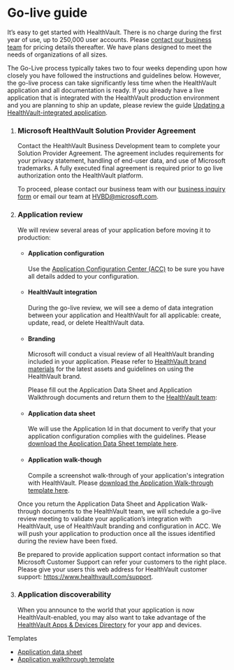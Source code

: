 Go-live guide
=============

It’s easy to get started with HealthVault. There is no charge during the first year of use, up to 250,000 user accounts. Please [contact our business team](https://www.healthvault.com/en-us/contact-us) for pricing details thereafter. We have plans designed to meet the needs of organizations of all sizes.

The Go-Live process typically takes two to four weeks depending upon how closely you have followed the instructions and guidelines below. However, the go-live process can take significantly less time when the HealthVault application and all documentation is ready. If you already have a live application that is integrated with the HealthVault production environment and you are planning to ship an update, please review the guide [Updating a HealthVault-integrated application](/healthvault/publishing/updates.md).

1.  ### **Microsoft HealthVault Solution Provider Agreement**

    Contact the HealthVault Business Development team to complete your Solution Provider Agreement. The agreement includes requirements for your privacy statement, handling of end-user data, and use of Microsoft trademarks. A fully executed final agreement is required prior to go live authorization onto the HealthVault platform.

    To proceed, please contact our business team with our [business inquiry form](https://www.healthvault.com/inquiry/business) or email our team at <HVBD@microsoft.com>.

2.  ### **Application review**

    We will review several areas of your application before moving it to production:

    -   #### **Application configuration**

        Use the [Application Configuration Center (ACC)](https://go.microsoft.com/fwlink/?linkid=838954) to be sure you have all details added to your configuration.

    -   #### **HealthVault integration**

        During the go-live review, we will see a demo of data integration between your application and HealthVault for all applicable: create, update, read, or delete HealthVault data.

    -   #### **Branding**

        Microsoft will conduct a visual review of all HealthVault branding included in your application. Please refer to [HealthVault brand materials](/healthvault/publishing/brand-materials.md) for the latest assets and guidelines on using the HealthVault brand.

        Please fill out the Application Data Sheet and Application Walkthrough documents and return them to the [HealthVault team](mailto:hvgolive@microsoft.com):

    -   #### **Application data sheet**

        We will use the Application Id in that document to verify that your application configuration complies with the guidelines. Please [download the Application Data Sheet template here](https://go.microsoft.com/fwlink/?linkid=839451).

    -   #### **Application walk-though**

        Compile a screenshot walk-through of your application's integration with HealthVault. Please [download the Application Walk-through template here](https://go.microsoft.com/fwlink/?linkid=839452).

    Once you return the Application Data Sheet and Application Walk-through documents to the HealthVault team, we will schedule a go-live review meeting to validate your application’s integration with HealthVault, use of HealthVault branding and configuration in ACC. We will push your application to production once all the issues identified during the review have been fixed.

    Be prepared to provide application support contact information so that Microsoft Customer Support can refer your customers to the right place. Please give your users this web address for HealthVault customer support: <https://www.healthvault.com/support>.

3.  ### **Application discoverability**

    When you announce to the world that your application is now HealthVault-enabled, you may also want to take advantage of the [HealthVault Apps & Devices Directory](https://account.healthvault.com/Directory) for your app and devices.

Templates

-   <a href="http://download.microsoft.com/download/7/4/E/74EA8944-199C-4F56-B3BB-8105869425BC/HealthVault%20Application%20Information%20Template.docx" id="RightRailLinkListSection_13814_22">Application data sheet</a>
-   <a href="http://download.microsoft.com/download/7/4/E/74EA8944-199C-4F56-B3BB-8105869425BC/HealthVault%20Application%20Walkthrough%20document.docx" id="RightRailLinkListSection_13814_23">Application walkthrough template</a>

